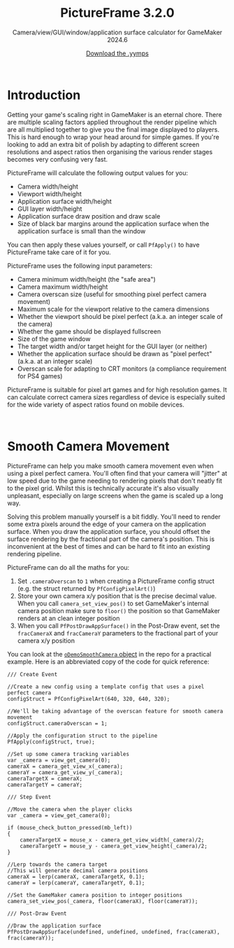<h1 align="center">PictureFrame 3.2.0</h1>

<p align="center">Camera/view/GUI/window/application surface calculator for GameMaker 2024.6</p>

<p align="center"><a href="https://github.com/JujuAdams/PictureFrame/releases/">Download the .yymps</a></p>

&nbsp;

# Introduction

Getting your game's scaling right in GameMaker is an eternal chore. There are multiple scaling factors applied throughout the render pipeline which are all multiplied together to give you the final image displayed to players. This is hard enough to wrap your head around for simple games. If you're looking to add an extra bit of polish by adapting to different screen resolutions and aspect ratios then organising the various render stages becomes very confusing very fast.

PictureFrame will calculate the following output values for you:
- Camera width/height
- Viewport width/height
- Application surface width/height
- GUI layer width/height
- Application surface draw position and draw scale
- Size of black bar margins around the application surface when the application surface is small than the window

You can then apply these values yourself, or call `PfApply()` to have PictureFrame take care of it for you.

PictureFrame uses the following input parameters:
- Camera minimum width/height (the "safe area")
- Camera maximum width/height
- Camera overscan size (useful for smoothing pixel perfect camera movement)
- Maximum scale for the viewport relative to the camera dimensions
- Whether the viewport should be pixel perfect (a.k.a. an integer scale of the camera)
- Whether the game should be displayed fullscreen
- Size of the game window
- The target width and/or target height for the GUI layer (or neither)
- Whether the application surface should be drawn as "pixel perfect" (a.k.a. at an integer scale)
- Overscan scale for adapting to CRT monitors (a compliance requirement for PS4 games)

PictureFrame is suitable for pixel art games and for high resolution games. It can calculate correct camera sizes regardless of device is especially suited for the wide variety of aspect ratios found on mobile devices.

&nbsp;

# Smooth Camera Movement

PictureFrame can help you make smooth camera movement even when using a pixel perfect camera. You'll often find that your camera will "jitter" at low speed due to the game needing to rendering pixels that don't neatly fit to the pixel grid. Whilst this is technically accurate it's also visually unpleasant, especially on large screens when the game is scaled up a long way.

Solving this problem manually yourself is a bit fiddly. You'll need to render some extra pixels around the edge of your camera on the application surface. When you draw the application surface, you should offset the surface rendering by the fractional part of the camera's position. This is inconvenient at the best of times and can be hard to fit into an existing rendering pipeline.

PictureFrame can do all the maths for you:
1. Set `.cameraOverscan` to `1` when creating a PictureFrame config struct (e.g. the struct returned by `PfConfigPixelArt()`)
2. Store your own camera x/y position that is the precise decimal value. When you call `camera_set_view_pos()` to set GameMaker's internal camera position make sure to `floor()` the position so that GameMaker renders at an clean integer position
3. When you call `PfPostDrawAppSurface()` in the Post-Draw event, set the `fracCameraX` and `fracCameraY` parameters to the fractional part of your camera x/y position

You can look at the [`oDemoSmoothCamera` object](https://github.com/JujuAdams/PictureFrame/tree/dev/objects/oDemoSmoothCamera) in the repo for a practical example. Here is an abbreviated copy of the code for quick reference:

```gml
/// Create Event

//Create a new config using a template config that uses a pixel perfect camera
configStruct = PfConfigPixelArt(640, 320, 640, 320);

//We'll be taking advantage of the overscan feature for smooth camera movement
configStruct.cameraOverscan = 1;

//Apply the configuration struct to the pipeline
PfApply(configStruct, true);

//Set up some camera tracking variables
var _camera = view_get_camera(0);
cameraX = camera_get_view_x(_camera);
cameraY = camera_get_view_y(_camera);
cameraTargetX = cameraX;
cameraTargetY = cameraY;
```
```gml
/// Step Event

//Move the camera when the player clicks
var _camera = view_get_camera(0);

if (mouse_check_button_pressed(mb_left))
{
    cameraTargetX = mouse_x - camera_get_view_width(_camera)/2;
    cameraTargetY = mouse_y - camera_get_view_height(_camera)/2;
}

//Lerp towards the camera target
//This will generate decimal camera positions
cameraX = lerp(cameraX, cameraTargetX, 0.1);
cameraY = lerp(cameraY, cameraTargetY, 0.1);

//Set the GameMaker camera position to integer positions
camera_set_view_pos(_camera, floor(cameraX), floor(cameraY));
```
```gml
/// Post-Draw Event

//Draw the application surface
PfPostDrawAppSurface(undefined, undefined, undefined, frac(cameraX), frac(cameraY));
```
